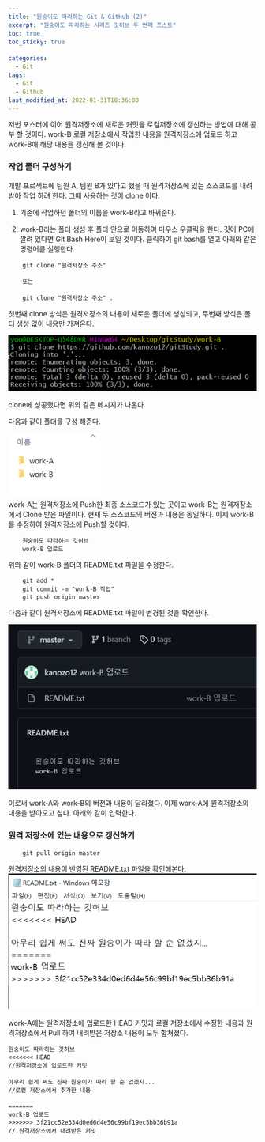 ```yaml
---
title: "원숭이도 따라하는 Git & GitHub (2)"
excerpt: "원숭이도 따라하는 시리즈 깃허브 두 번째 포스트"
toc: true
toc_sticky: true

categories:
  - Git
tags:
  - Git
  - Github
last_modified_at: 2022-01-31T18:36:00
---
```


저번 포스터에 이어 원격저장소에 새로운 커밋을 로컬저장소에 갱신하는 방법에 대해 공부 할 것이다. work-B 로컬 저장소에서 작업한 내용을 원격저장소에 업로드 하고 work-B에 해당 내용을 갱신해 볼 것이다.

### **작업 폴더 구성하기**
개발 프로젝트에 팀원 A, 팀원 B가 있다고 했을 때 원격저장소에 있는 소스코드를 내려 받아 작업 하려 한다.
그때 사용하는 것이 clone 이다.

1. 기존에 작업하던 폴더의 이름을 work-B라고 바꿔준다.

2. work-B라는 폴더 생성 후 폴더 안으로 이동하여 마우스 우클릭을 한다. 깃이 PC에 깔려 있다면 Git Bash Here이 보일 것이다. 클릭하여 git bash를 열고 아래와 같은 명령어를 실행한다.

```
    git clone "원격저장소 주소"

    또는 

    git clone "원격저장소 주소" .
```

첫번째 clone 방식은 원격저장소의 내용이 새로운 폴더에 생성되고, 두번째 방식은 폴더 생성 없이 내용만 가져온다. 

![git](/assets/images/monkey_1_gitinit_10.png)

clone에 성공했다면 위와 같은 메시지가 나온다.

다음과 같이 폴더를 구성 해준다.

![git](/assets/images/monkey_1_gitinit_11.png)<br>
work-A는 원격저장소에 Push한 최종 소스코드가 있는 곳이고 work-B는 원격저장소에서 Clone 받은 파일이다.
현재 두 소스코드의 버전과 내용은 동일하다. 이제 work-B를 수정하여 원격저장소에 Push할 것이다.

```
    원숭이도 따라하는 깃허브 
    work-B 업로드
```
위와 같이 work-B 폴더의 README.txt 파일을 수정한다.

```
    git add *
    git commit -m "work-B 작업"
    git push origin master
```
다음과 같이 원격저장소에 README.txt 파일이 변경된 것을 확인한다.

![git](/assets/images/monkey_1_gitinit_12.png)

이로써 work-A와 work-B의 버전과 내용이 달라졌다. 이제 work-A에 원격저장소의 내용을 받아오고 싶다.
아래와 같이 입력한다.

### **원격 저장소에 있는 내용으로 갱신하기** 

```
    git pull origin master
```

원격저장소의 내용이 반영된 README.txt 파일을 확인해본다.
![git](/assets/images/monkey_1_gitinit_13.png)

work-A에는 원격저장소에 업로드한 HEAD 커밋과 로컬 저장소에서 수정한 내용과
원격저장소에서 Pull 하여 내려받은 저장소 내용이 모두 합쳐졌다.

```
원숭이도 따라하는 깃허브
<<<<<<< HEAD 
//원격저장소에 업로드한 커밋

아무리 쉽게 써도 진짜 원숭이가 따라 할 순 없겠지...  
//로컬 저장소에서 추가한 내용

=======
work-B 업로드
>>>>>>> 3f21cc52e334d0ed6d4e56c99bf19ec5bb36b91a
// 원격저장소에서 내려받은 커밋
```
